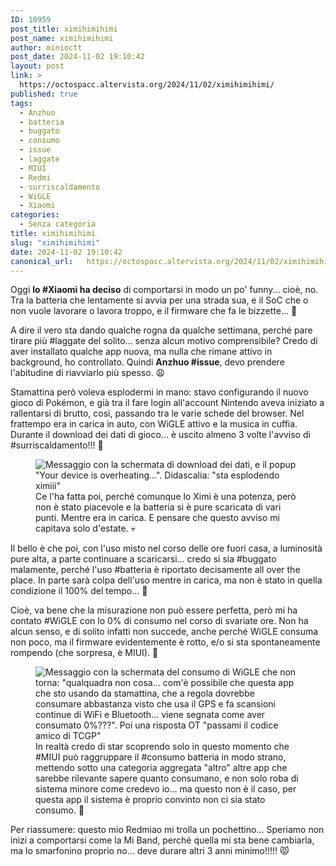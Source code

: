 ```yaml
---
ID: 10959
post_title: ximihimihimi
post_name: ximihimihimi
author: minioctt
post_date: 2024-11-02 19:10:42
layout: post
link: >
  https://octospacc.altervista.org/2024/11/02/ximihimihimi/
published: true
tags:
  - Anzhuo
  - batteria
  - buggato
  - consumo
  - issue
  - laggate
  - MIUI
  - Redmi
  - surriscaldamento
  - WiGLE
  - Xiaomi
categories:
  - Senza categoria
title: ximihimihimi
slug: "ximihimihimi"
date: 2024-11-02 19:10:42
canonical_url:   https://octospacc.altervista.org/2024/11/02/ximihimihimi/
---
```

<!-- wp:paragraph -->
<p markdown="1">Oggi <strong>lo #Xiaomi ha deciso</strong> di comportarsi in modo un po' funny... cioè, no. Tra la batteria che lentamente si avvia per una strada sua, e il SoC che o non vuole lavorare o lavora troppo, e il firmware che fa le bizzette... 🥴️</p>
<!-- /wp:paragraph -->

<!-- wp:paragraph -->
<p markdown="1">A dire il vero sta dando qualche rogna da qualche settimana, perché pare tirare più #laggate del solito... senza alcun motivo comprensibile? Credo di aver installato qualche app nuova, ma nulla che rimane attivo in background, ho controllato. Quindi <strong>Anzhuo #issue</strong>, devo prendere l'abitudine di riavviarlo più spesso. 😩️</p>
<!-- /wp:paragraph -->

<!-- wp:paragraph -->
<p markdown="1">Stamattina però voleva esplodermi in mano: stavo configurando il nuovo gioco di Pokémon, e già tra il fare login all'account Nintendo aveva iniziato a rallentarsi di brutto, così, passando tra le varie schede del browser. Nel frattempo era in carica in auto, con WiGLE attivo e la musica in cuffia. Durante il download dei dati di gioco... è uscito almeno 3 volte l'avviso di #surriscaldamento!!! 🌋️</p>
<!-- /wp:paragraph -->

<!-- wp:paragraph -->
<p markdown="1"></p>
<!-- /wp:paragraph -->

<!-- wp:image {"id":10961,"sizeSlug":"full","linkDestination":"none"} -->
<figure class="wp-block-image size-full"><img src="https://octospacc.github.io/microblog-mirror/assets/uploads/2024/11/screenshot_2024-11-02-18-35-39-204_us8887895125917436282.jpg" alt="Messaggio con la schermata di download dei dati, e il popup &quot;Your device is overheating...&quot;. Didascalia: &quot;sta esplodendo ximiii&quot;" class="wp-image-10961"/><figcaption class="wp-element-caption">Ce l'ha fatta poi, perché comunque lo Ximi è una potenza, però non è stato piacevole e la batteria si è pure scaricata di vari punti. Mentre era in carica. E pensare che questo avviso mi capitava solo d'estate. 💀️</figcaption></figure>
<!-- /wp:image -->

<!-- wp:paragraph -->
<p markdown="1"></p>
<!-- /wp:paragraph -->

<!-- wp:paragraph -->
<p markdown="1">Il bello è che poi, con l'uso misto nel corso delle ore fuori casa, a luminosità pure alta, a parte continuare a scaricarsi... credo si sia #buggato malamente, perché l'uso #batteria è riportato decisamente all over the place. In parte sarà colpa dell'uso mentre in carica, ma non è stato in quella condizione il 100% del tempo... 🧨️</p>
<!-- /wp:paragraph -->

<!-- wp:paragraph -->
<p markdown="1">Cioè, va bene che la misurazione non può essere perfetta, però mi ha contato #WiGLE con lo 0% di consumo nel corso di svariate ore. Non ha alcun senso, e di solito infatti non succede, anche perché WiGLE consuma non poco, ma il firmware evidentemente è rotto, e/o si sta spontaneamente rompendo (che sorpresa, è MIUI). 👺️</p>
<!-- /wp:paragraph -->

<!-- wp:paragraph -->
<p markdown="1"></p>
<!-- /wp:paragraph -->

<!-- wp:image {"id":10964,"sizeSlug":"large"} -->
<figure class="wp-block-image size-large"><img src="https://octospacc.github.io/microblog-mirror/assets/uploads/2024/11/wp-17305695595204422825070390640816.jpg" alt="Messaggio con la schermata del consumo di WiGLE che non torna: &quot;qualquadra non cosa... com'è possibile che questa app che sto usando da stamattina, che a regola dovrebbe consumare abbastanza visto che usa il GPS e fa scansioni continue di WiFi e Bluetooth... viene segnata come aver consumato 0%???&quot;. Poi una risposta OT &quot;passami il codice amico di TCGP&quot;" class="wp-image-10964"/><figcaption class="wp-element-caption">In realtà credo di star scoprendo solo in questo momento che #MIUI può raggruppare il #consumo batteria in modo strano, mettendo sotto una categoria aggregata "altro" altre app che sarebbe rilevante sapere quanto consumano, e non solo roba di sistema minore come credevo io... ma questo non è il caso, per questa app il sistema è proprio convinto non ci sia stato consumo. 😤️</figcaption></figure>
<!-- /wp:image -->

<!-- wp:paragraph -->
<p markdown="1"></p>
<!-- /wp:paragraph -->

<!-- wp:paragraph -->
<p markdown="1">Per riassumere: questo mio Redmiao mi trolla un pochettino... Speriamo non inizi a comportarsi come la Mi Band, perché quella mi sta bene cambiarla, ma lo smarfonino proprio no... deve durare altri 3 anni minimo!!!!! 😾️</p>
<!-- /wp:paragraph -->